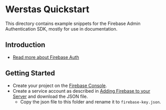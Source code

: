 Werstas Quickstart
==========================================

This directory contains example snippets for the Firebase Admin Authentication SDK, mostly for use
in documentation.


Introduction
------------

- [Read more about Firebase Auth](https://firebase.google.com/docs/auth/)

Getting Started
---------------

- Create your project on the [Firebase Console](https://console.firebase.google.com).
- Create a service account as described in [Adding Firebase to your Server](https://firebase.google.com/docs/admin/setup) and download the JSON file.
  - Copy the json file to this folder and rename it to `firebase-key.json`.
